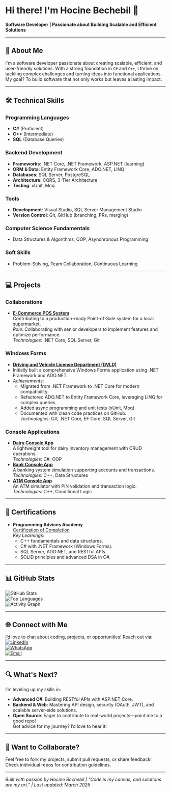 # Hi there! I'm Hocine Bechebil 👋  
**Software Developer | Passionate about Building Scalable and Efficient Solutions**

---

## 🚀 About Me
I'm a software developer passionate about creating scalable, efficient, and user-friendly solutions. With a strong foundation in `C#` and `C++`, I thrive on tackling complex challenges and turning ideas into functional applications. My goal? To build software that not only works but leaves a lasting impact.

---

## 🛠️ Technical Skills

### Programming Languages
- **C#** (Proficient)
- **C++** (Intermediate)
- **SQL** (Database Queries)

### Backend Development
- **Frameworks**: .NET Core, .NET Framework, ASP.NET (learning)
- **ORM & Data**: Entity Framework Core, ADO.NET, LINQ
- **Databases**: SQL Server, PostgreSQL
- **Architecture**: CQRS, 3-Tier Architecture
- **Testing**: xUnit, Moq

### Tools
- **Development**: Visual Studio, SQL Server Management Studio
- **Version Control**: Git, GitHub (branching, PRs, merging)

### Computer Science Fundamentals
- Data Structures & Algorithms, OOP, Asynchronous Programming

### Soft Skills
- Problem-Solving, Team Collaboration, Continuous Learning

---

## 💻 Projects

### Collaborations
- **[E-Commerce POS System](link-if-available)**  
  Contributing to a production-ready Point-of-Sale system for a local supermarket.  
  *Role*: Collaborating with senior developers to implement features and optimize performance.  
  *Technologies*: .NET Core, SQL Server, Git  

### Windows Forms
- **[Driving and Vehicle License Department (DVLD)](https://github.com/Hocine-Bec/DVLD-Project.git)**
- Initially built a comprehensive Windows Forms application using .NET Framework and ADO.NET.
- *Achievements*:  
  - Migrated from .NET Framework to .NET Core for modern compatibility.  
  - Refactored ADO.NET to Entity Framework Core, leveraging LINQ for complex queries.  
  - Added async programming and unit tests (xUnit, Moq).  
  - Documented with clean code practices on GitHub.  
  *Technologies*: C#, .NET Core, EF Core, SQL Server, Git  

### Console Applications
- **[Dairy Console App](https://github.com/Hocine-Bec/Dairy-Console-App.git)**  
  A lightweight tool for dairy inventory management with CRUD operations.  
  *Technologies*: C#, OOP  
- **[Bank Console App](https://github.com/Hocine-Bec/Bank-Console-App)**  
  A banking system simulation supporting accounts and transactions.  
  *Technologies*: C++, Data Structures  
- **[ATM Console App](https://github.com/Hocine-Bec/ATM-Console-App.git)**  
  An ATM simulator with PIN validation and transaction logic.  
  *Technologies*: C++, Conditional Logic  

---

## 📜 Certifications
- **Programming Advices Academy**  
  [Certification of Completion](https://drive.google.com/drive/folders/1tCA23Bnw2qTY_DLOkfkwsbprd_dRO2MW?usp=sharing)  
  *Key Learnings*:  
  - C++ fundamentals and data structures.  
  - C# with .NET Framework (Windows Forms).  
  - SQL Server, ADO.NET, and RESTful APIs.  
  - SOLID principles and advanced DSA in C#.  

---

## 📊 GitHub Stats
![GitHub Stats](https://github-readme-stats.vercel.app/api?username=hocine-bec&show_icons=true&theme=radical)  
![Top Languages](https://github-readme-stats.vercel.app/api/top-langs/?username=hocine-bec&layout=compact&theme=radical)  
![Activity Graph](https://github-readme-activity-graph.vercel.app/graph?username=hocine-bec&theme=react-dark)

---

## 🌐 Connect with Me
I’d love to chat about coding, projects, or opportunities! Reach out via:  
[![LinkedIn](https://img.shields.io/badge/LinkedIn-0A66C2?style=for-the-badge&logo=linkedin&logoColor=white)](https://www.linkedin.com/in/hocine-bechebil "target=_blank")  
[![WhatsApp](https://img.shields.io/badge/WhatsApp-25D366?style=for-the-badge&logo=whatsapp&logoColor=white)](https://wa.me/+213770993463 "target=_blank")  
[![Email](https://img.shields.io/badge/Gmail-EA4335?style=for-the-badge&logo=gmail&logoColor=white)](mailto:Bechebil.Houcin@gmail.com "target=_blank")

---

## 🔍 What's Next?
I’m leveling up my skills in:  
- **Advanced C#**: Building RESTful APIs with ASP.NET Core.  
- **Backend & Web**: Mastering API design, security (OAuth, JWT), and scalable server-side solutions.  
- **Open Source**: Eager to contribute to real-world projects—point me to a good repo!  
Got advice for my journey? I’d love to hear it!

---

## 🤝 Want to Collaborate?
Feel free to fork my projects, submit pull requests, or share feedback! Check individual repos for contribution guidelines.

---
*Built with passion by Hocine Bechebil | "Code is my canvas, and solutions are my art." | Last updated: March 2025*
